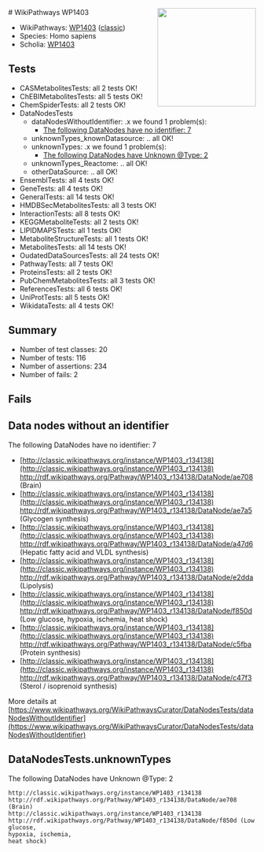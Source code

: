 <img style="float: right; width: 200px" src="https://upload.wikimedia.org/wikipedia/commons/thumb/8/83/Wplogo_with_text_500.png/640px-Wplogo_with_text_500.png" />
# WikiPathways WP1403

* WikiPathways: [WP1403](https://wikipathways.org/pathways/WP1403) ([classic](https://classic.wikipathways.org/instance/WP1403))
* Species: Homo sapiens
* Scholia: [WP1403](https://scholia.toolforge.org/wikipathways/WP1403)
## Tests
* CASMetabolitesTests: all 2 tests OK!
* ChEBIMetabolitesTests: all 5 tests OK!
* ChemSpiderTests: all 2 tests OK!
* DataNodesTests
    * dataNodesWithoutIdentifier: .x we found 1 problem(s):
        * [The following DataNodes have no identifier: 7](#d2d32fa6)
    * unknownTypes_knownDatasource: .. all OK!
    * unknownTypes: .x we found 1 problem(s):
        * [The following DataNodes have Unknown @Type: 2](#839973e0)
    * unknownTypes_Reactome: .. all OK!
    * otherDataSource: .. all OK!
* EnsemblTests: all 4 tests OK!
* GeneTests: all 4 tests OK!
* GeneralTests: all 14 tests OK!
* HMDBSecMetabolitesTests: all 3 tests OK!
* InteractionTests: all 8 tests OK!
* KEGGMetaboliteTests: all 2 tests OK!
* LIPIDMAPSTests: all 1 tests OK!
* MetaboliteStructureTests: all 1 tests OK!
* MetabolitesTests: all 14 tests OK!
* OudatedDataSourcesTests: all 24 tests OK!
* PathwayTests: all 7 tests OK!
* ProteinsTests: all 2 tests OK!
* PubChemMetabolitesTests: all 3 tests OK!
* ReferencesTests: all 6 tests OK!
* UniProtTests: all 5 tests OK!
* WikidataTests: all 4 tests OK!


## Summary

* Number of test classes: 20
* Number of tests: 116
* Number of assertions: 234
* Number of fails: 2

## Fails

<a name="d2d32fa6" />

## Data nodes without an identifier

The following DataNodes have no identifier: 7

* [http://classic.wikipathways.org/instance/WP1403_r134138](http://classic.wikipathways.org/instance/WP1403_r134138) http://rdf.wikipathways.org/Pathway/WP1403_r134138/DataNode/ae708 (Brain)
* [http://classic.wikipathways.org/instance/WP1403_r134138](http://classic.wikipathways.org/instance/WP1403_r134138) http://rdf.wikipathways.org/Pathway/WP1403_r134138/DataNode/ae7a5 (Glycogen synthesis)
* [http://classic.wikipathways.org/instance/WP1403_r134138](http://classic.wikipathways.org/instance/WP1403_r134138) http://rdf.wikipathways.org/Pathway/WP1403_r134138/DataNode/a47d6 (Hepatic fatty acid
and VLDL synthesis)
* [http://classic.wikipathways.org/instance/WP1403_r134138](http://classic.wikipathways.org/instance/WP1403_r134138) http://rdf.wikipathways.org/Pathway/WP1403_r134138/DataNode/e2dda (Lipolysis)
* [http://classic.wikipathways.org/instance/WP1403_r134138](http://classic.wikipathways.org/instance/WP1403_r134138) http://rdf.wikipathways.org/Pathway/WP1403_r134138/DataNode/f850d (Low glucose,
hypoxia, ischemia,
heat shock)
* [http://classic.wikipathways.org/instance/WP1403_r134138](http://classic.wikipathways.org/instance/WP1403_r134138) http://rdf.wikipathways.org/Pathway/WP1403_r134138/DataNode/c5fba (Protein synthesis)
* [http://classic.wikipathways.org/instance/WP1403_r134138](http://classic.wikipathways.org/instance/WP1403_r134138) http://rdf.wikipathways.org/Pathway/WP1403_r134138/DataNode/c47f3 (Sterol / isoprenoid
synthesis)


More details at [https://www.wikipathways.org/WikiPathwaysCurator/DataNodesTests/dataNodesWithoutIdentifier](https://www.wikipathways.org/WikiPathwaysCurator/DataNodesTests/dataNodesWithoutIdentifier)

<a name="839973e0" />

## DataNodesTests.unknownTypes

The following DataNodes have Unknown @Type: 2
```
http://classic.wikipathways.org/instance/WP1403_r134138 http://rdf.wikipathways.org/Pathway/WP1403_r134138/DataNode/ae708 (Brain)
http://classic.wikipathways.org/instance/WP1403_r134138 http://rdf.wikipathways.org/Pathway/WP1403_r134138/DataNode/f850d (Low glucose,
hypoxia, ischemia,
heat shock)
```

